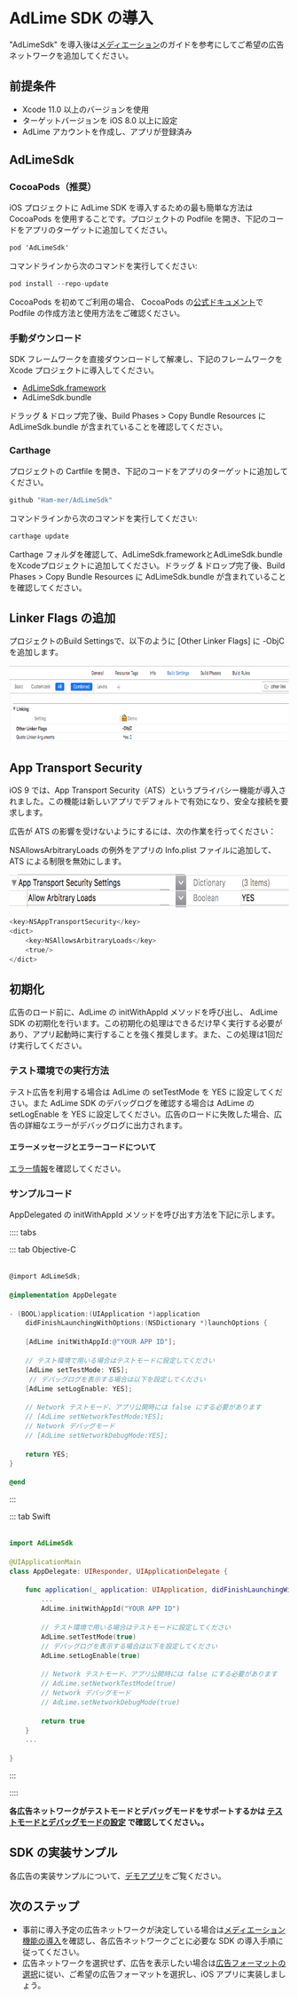 # AdLime SDK の導入
"AdLimeSdk" を導入後は[メディエーション](./mediation.md)のガイドを参考にしてご希望の広告ネットワークを追加してください。 

## 前提条件
- Xcode 11.0 以上のバージョンを使用
- ターゲットバージョンを iOS 8.0 以上に設定
- AdLime アカウントを作成し、アプリが登録済み

## AdLimeSdk
### CocoaPods（推奨）
iOS プロジェクトに AdLime SDK を導入するための最も簡単な方法は CocoaPods を使用することです。プロジェクトの Podfile を開き、下記のコードをアプリのターゲットに追加してください。
```objectivec
pod 'AdLimeSdk'
```

コマンドラインから次のコマンドを実行してください:
```objectivec
pod install --repo-update
```

CocoaPods を初めてご利用の場合、 CocoaPods の[公式ドキュメント](https://guides.cocoapods.org/using/using-cocoapods)で Podfile の作成方法と使用方法をご確認ください。

### 手動ダウンロード
SDK フレームワークを直接ダウンロードして解凍し、下記のフレームワークを Xcode プロジェクトに導入してください。

- [AdLimeSdk.framework](https://github.com/Ham-mer/AdLime-iOS-Pub/raw/master/DownloadZip/AdLimeSdk/1.8.2.zip)
- AdLimeSdk.bundle

ドラッグ & ドロップ完了後、Build Phases > Copy Bundle Resources に AdLimeSdk.bundle が含まれていることを確認してください。

### Carthage
プロジェクトの Cartfile を開き、下記のコードをアプリのターゲットに追加してください。
```objectivec
github "Ham-mer/AdLimeSdk"
```

コマンドラインから次のコマンドを実行してください:
```sh
carthage update
```

Carthage フォルダを確認して、AdLimeSdk.frameworkとAdLimeSdk.bundleをXcodeプロジェクトに追加してください。ドラッグ & ドロップ完了後、Build Phases > Copy Bundle Resources に AdLimeSdk.bundle が含まれていることを確認してください。

## Linker Flags の追加
プロジェクトのBuild Settingsで、以下のように [Other Linker Flags] に -ObjC を追加します。

<img src="./../images/ios/begin_objc.png" height="140"/>

## App Transport Security
iOS 9 では、App Transport Security（ATS）というプライバシー機能が導入されました。この機能は新しいアプリでデフォルトで有効になり、安全な接続を要求します。

広告が ATS の影響を受けないようにするには、次の作業を行ってください：

NSAllowsArbitraryLoads の例外をアプリの Info.plist ファイルに追加して、ATS による制限を無効にします。

<img src="./../images/ios/begin_ats.png" height="60"/>

```objectivec
<key>NSAppTransportSecurity</key>
<dict>
    <key>NSAllowsArbitraryLoads</key>
    <true/>
</dict>
```

## 初期化

広告のロード前に、AdLime の initWithAppId メソッドを呼び出し、 AdLime SDK の初期化を行います。この初期化の処理はできるだけ早く実行する必要があり、アプリ起動時に実行することを強く推奨します。また、この処理は1回だけ実行してください。

### テスト環境での実行方法
テスト広告を利用する場合は AdLime の setTestMode を YES に設定してください。また AdLime SDK のデバッグログを確認する場合は AdLime の setLogEnable を YES に設定してください。広告のロードに失敗した場合、広告の詳細なエラーがデバッグログに出力されます。

#### エラーメッセージとエラーコードについて

[エラー情報](./error.md#エラーコードとエラーメッセージ)を確認してください。


### サンプルコード
AppDelegated の initWithAppId メソッドを呼び出す方法を下記に示します。

:::: tabs

::: tab Objective-C

```objectivec

@import AdLimeSdk;

@implementation AppDelegate

- (BOOL)application:(UIApplication *)application
    didFinishLaunchingWithOptions:(NSDictionary *)launchOptions {

    [AdLime initWithAppId:@"YOUR APP ID"];

    // テスト環境で用いる場合はテストモードに設定してください 
    [AdLime setTestMode: YES];
     // デバッグログを表示する場合は以下を設定してください
    [AdLime setLogEnable: YES];

    // Network テストモード、アプリ公開時には false にする必要があります
    // [AdLime setNetworkTestMode:YES];
    // Network デバッグモード
    // [AdLime setNetworkDebugMode:YES];
    
    return YES;
}

@end
```

:::

::: tab Swift

```swift

import AdLimeSdk

@UIApplicationMain
class AppDelegate: UIResponder, UIApplicationDelegate {

    func application(_ application: UIApplication, didFinishLaunchingWithOptions launchOptions: [UIApplication.LaunchOptionsKey: Any]?) -> Bool {
        ...
        AdLime.initWithAppId("YOUR APP ID")

        // テスト環境で用いる場合はテストモードに設定してください
        AdLime.setTestMode(true)
        // デバッグログを表示する場合は以下を設定してください
        AdLime.setLogEnable(true)

        // Network テストモード、アプリ公開時には false にする必要があります
        // AdLime.setNetworkTestMode(true)
        // Network デバッグモード
        // AdLime.setNetworkDebugMode(true)

        return true
    }
    ...

}

```

:::

::::


**各広告ネットワークがテストモードとデバッグモードをサポートするかは [テストモードとデバッグモードの設定](./test_debug_mode.md) で確認してください。。**

## SDK の実装サンプル
各広告の実装サンプルについて、[デモアプリ](https://github.com/Ham-mer/AdLime-iOS-Demo)をご覧ください。

## 次のステップ
- 事前に導入予定の広告ネットワークが決定している場合は[メディエーション機能の導入](./mediation.md)を確認し、各広告ネットワークごとに必要な SDK の導入手順に従ってください。
- 広告ネットワークを選択せず、広告を表示したい場合は[広告フォーマットの選択](./adformat.md)に従い、ご希望の広告フォーマットを選択し、iOS アプリに実装しましょう。


